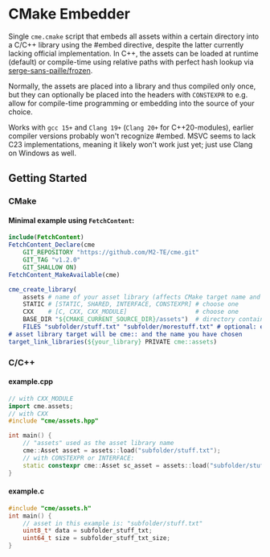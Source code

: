 # CMake Embedder
Single `cme.cmake` script that embeds all assets within a certain directory into a C/C++ library using the #embed directive, despite the latter currently lacking official implementation.
In C++, the assets can be loaded at runtime (default) or compile-time using relative paths with perfect hash lookup via [serge-sans-paille/frozen](https://github.com/serge-sans-paille/frozen).

Normally, the assets are placed into a library and thus compiled only once, but they can optionally be placed into the headers with `CONSTEXPR` to e.g. allow for compile-time programming or embedding into the source of your choice.

Works with `gcc 15+` and `Clang 19+` (`Clang 20+` for C++20-modules), earlier compiler versions probably won't recognize #embed. MSVC seems to lack C23 implementations, meaning it likely won't work just yet; just use Clang on Windows as well.

## Getting Started

### CMake
#### Minimal example using `FetchContent`:
```cmake
include(FetchContent)
FetchContent_Declare(cme
    GIT_REPOSITORY "https://github.com/M2-TE/cme.git"
    GIT_TAG "v1.2.0"
    GIT_SHALLOW ON)
FetchContent_MakeAvailable(cme)

cme_create_library(
    assets # name of your asset library (affects CMake target name and C++ namespace)
    STATIC # [STATIC, SHARED, INTERFACE, CONSTEXPR] # choose one
    CXX    # [C, CXX, CXX_MODULE]                   # choose one
    BASE_DIR "${CMAKE_CURRENT_SOURCE_DIR}/assets")  # directory containing all your assets
    FILES "subfolder/stuff.txt" "subfolder/morestuff.txt" # optional: embed specific files
# asset library target will be cme:: and the name you have chosen
target_link_libraries(${your_library} PRIVATE cme::assets)
```

### C/C++

#### example.cpp
```cpp
// with CXX_MODULE
import cme.assets;
// with CXX
#include "cme/assets.hpp"

int main() {
    // "assets" used as the asset library name
    cme::Asset asset = assets::load("subfolder/stuff.txt");
    // with CONSTEXPR or INTERFACE:
    static constexpr cme::Asset sc_asset = assets::load("subfolder/stuff.txt");
}
```

#### example.c
```c
#include "cme/assets.h"
int main() {
    // asset in this example is: "subfolder/stuff.txt"
    uint8_t* data = subfolder_stuff_txt;
    uint64_t size = subfolder_stuff_txt_size;
}
```
